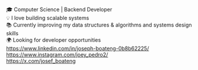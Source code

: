 🎓 Computer Science | Backend Developer <br/> 
💡 I love building scalable systems <br/>
📚 Currently improving my data structures & algorithms and systems design skills <br/>
🌍 Looking for developer opportunities <br/>
https://www.linkedin.com/in/joseph-boateng-0b8b62225/ <br/>
https://www.instagram.com/joey_pedro2/ <br/>
https://x.com/josef_boateng <br/>
